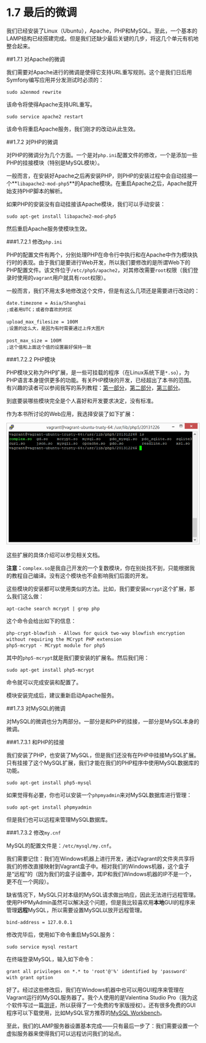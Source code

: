 # 1.7 最后的微调

我们已经安装了Linux（Ubuntu），Apache，PHP和MySQL。至此，一个基本的LAMP结构已经搭建完成。但是我们还缺少最后关键的几步，将这几个单元有机地整合起来。

##1.7.1 对Apache的微调

我们需要对Apache进行的微调是使得它支持URL重写规则。这个是我们日后用Symfony编写应用并分发测试时必须的：

```
sudo a2enmod rewrite
```
该命令将使得Apache支持URL重写。

```
sudo service apache2 restart
```

该命令将重启Apache服务，我们刚才的改动从此生效。

##1.7.2 对PHP的微调

对PHP的微调分为几个方面。一个是对`php.ini`配置文件的修改，一个是添加一些PHP的挂接模块（特别是MySQL模块）。

一般而言，在安装好Apache之后再安装PHP，则PHP的安装过程中会自动挂接一个**`libapache2-mod-php5`**的Apache模块。在重启Apache之后，Apache就开始支持PHP脚本的解析。

如果PHP的安装没有自动挂接该Apache模块，我们可以手动安装：

```
sudo apt-get install libapache2-mod-php5
```
然后重启Apache服务使模块生效。

###1.7.2.1 修改`php.ini`

PHP的配置文件有两个，分别处理PHP在命令行中执行和在Apache中作为模块执行时的表现。由于我们是要进行Web开发，所以我们要修改的是所谓Web下的PHP配置文件。该文件位于`/etc/php5/apache2`，对其修改需要`root`权限（我们登录时使用的`vagrant`用户就具有`root`权限）。

一般而言，我们不用太多地修改这个文件，但是有这么几项还是需要进行改动的：

```
date.timezone = Asia/Shanghai 
;或者用UTC；或者你喜欢的时区

upload_max_filesize = 100M
;设置的这么大，是因为有时需要通过上传大图片

post_max_size = 100M
;这个值和上面这个值的设置最好保持一致
```

###1.7.2.2 PHP模块

PHP模块又称为PHP扩展，是一些可挂载的程序（在Linux系统下是`*.so`），为PHP语言本身提供更多的功能。有关PHP模块的开发，已经超出了本书的范围。有兴趣的读者可以参阅我写的系列教程：[第一部分](http://www.sitepoint.com/getting-started-php-extension-development-via-php-cpp/)，[第二部分](http://www.sitepoint.com/php-extension-development-php-cpp-object-oriented-code/)，[第三部分](http://www.sitepoint.com/developing-php-extensions-c-php-cpp-advanced/)。

到底要装哪些模块完全是个人喜好和开发要求决定，没有标准。

作为本书所讨论的Web应用，我选择安装了如下扩展：

![](img/1.7-1.png)

这些扩展的具体介绍可以参见相关文档。

**注意：**`complex.so`是我自己开发的一个复数模块，你在别处找不到，只能根据我的教程自己编译。没有这个模块也不会影响我们后面的开发。

这些模块的安装都可以使用类似的方法。比如，我们要安装`mcrypt`这个扩展，那么我们这么做：

```
apt-cache search mcrypt | grep php
```
这个命令会给出如下的信息：

```
php-crypt-blowfish - Allows for quick two-way blowfish encryption without requiring the MCrypt PHP extension
php5-mcrypt - MCrypt module for php5
```
其中的`php5-mcrypt`就是我们要安装的扩展名。然后我们用：
```
sudo apt-get install php5-mcrypt
```
命令就可以完成安装和配置了。

模块安装完成后，建议重新启动Apache服务。

##1.7.3 对MySQL的微调

对MySQL的微调也分为两部分。一部分是和PHP的挂接，一部分是MySQL本身的微调。

###1.7.3.1 和PHP的挂接

我们安装了PHP，也安装了MySQL，但是我们还没有在PHP中挂接MySQL扩展。只有挂接了这个MySQL扩展，我们才能在我们的PHP程序中使用MySQL数据库的功能。

```
sudo apt-get install php5-mysql
```
如果觉得有必要，你也可以安装一个`phpmyadmin`来对MySQL数据库进行管理：

```
sudo apt-get install phpmyadmin
```

但是我们也可以远程来管理MySQL数据库。

###1.7.3.2 修改`my.cnf`

MySQL的配置文件是：`/etc/mysql/my.cnf`。

我们需要记住：我们在Windows机器上进行开发，通过Vagrant的文件夹共享将我们的修改直接映射到Vagrant盒子中。相对我们的Windows机器，这个盒子是“远程”的（因为我们的盒子设置中，其IP和我们Windows机器的IP不是一个，更不在一个网段）。

缺省情况下，MySQL只对本级的MySQL请求做出响应，因此无法进行远程管理。使用PHPMyAdmin虽然可以解决这个问题，但是我比较喜欢用**本地**GUI的程序来管理**远程**MySQL，所以需要设置MySQL以放开远程管理。

```
bind-address = 127.0.0.1
```
修改完毕后，使用如下命令重启MySQL服务：

```
sudo service mysql restart
```

在终端登录MySQL，输入如下命令：

```
grant all privileges on *.* to 'root'@'%' identified by 'password' with grant option
```

好了。经过这些修改后，我们在Windows机器中也可以用GUI程序来管理在Vagrant运行的MySQL服务器了。我个人使用的是Valentina Studio Pro（我为这个软件写过一篇[测评](http://www.sitepoint.com/look-valentina/)，所以获得了一个免费的专家版授权）。还有很多免费的GUI程序可以下载使用，比如MySQL官方推荐的[MySQL Workbench](http://www.mysql.com/products/workbench/)。

至此，我们的LAMP服务器设置基本完成——只有最后一步了：我们需要设置一个虚拟服务器来使得我们可以远程访问我们的站点。